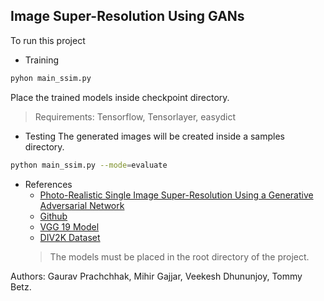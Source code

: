 ## Image Super-Resolution Using GANs

To run this project

* Training

```bash
pyhon main_ssim.py
```
Place the trained models inside checkpoint directory.

> Requirements: Tensorflow, Tensorlayer, easydict

* Testing
The generated images will be created inside a samples directory.
```bash
python main_ssim.py --mode=evaluate
```
* References
  * [Photo-Realistic Single Image Super-Resolution Using a Generative Adversarial Network](https://arxiv.org/abs/1609.04802)
  * [Github](https://github.com/tensorlayer/srgan)
  * [VGG 19 Model](https://mega.nz/#!xZ8glS6J!MAnE91ND_WyfZ_8mvkuSa2YcA7q-1ehfSm-Q1fxOvvs)
  * [DIV2K Dataset](https://data.vision.ee.ethz.ch/cvl/DIV2K/)
  > The models must be placed in the root directory of the project.

Authors: Gaurav Prachchhak, Mihir Gajjar, Veekesh Dhununjoy, Tommy Betz.

